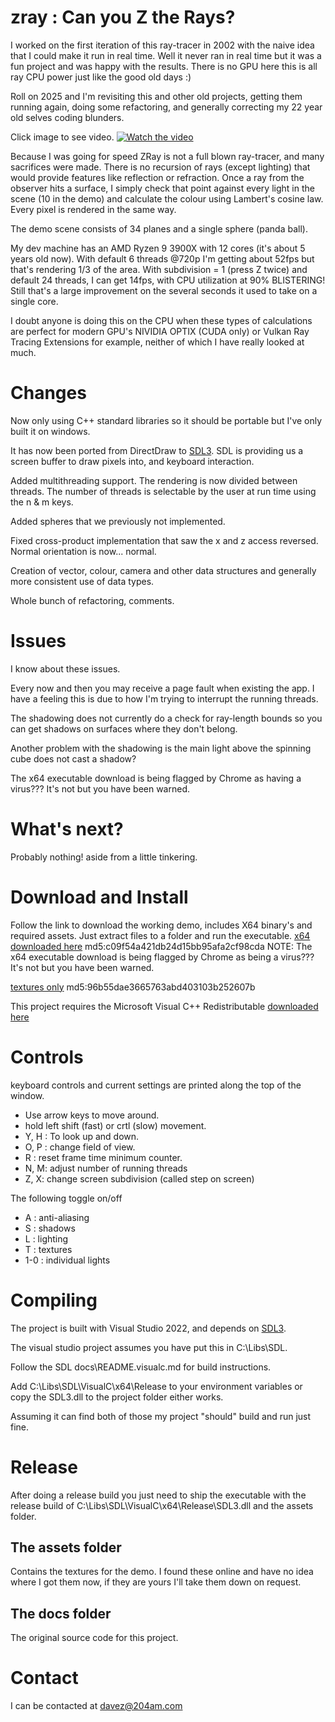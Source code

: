 
# zray : Can you Z the Rays?

I worked on the first iteration of this ray-tracer in 2002 with the naive idea that
I could make it run in real time. Well it never ran in real time but it was a fun
project and was happy with the results. 
There is no GPU here this is all ray CPU power just like the good old days :)

Roll on 2025 and I'm revisiting this and other old projects, getting them running
again, doing some refactoring, and generally correcting my 22 year old selves coding
blunders.

Click image to see video.
[![Watch the video](https://img.youtube.com/vi/65w-QslQVMg/maxresdefault.jpg)](https://youtu.be/65w-QslQVMg)

Because I was going for speed ZRay is not a full blown ray-tracer, and many sacrifices were made.
There is no recursion of rays (except lighting) that would provide features like reflection 
or refraction. Once a ray from the observer hits a surface, I simply check that point against
every light in the scene (10 in the demo) and calculate the colour using Lambert's cosine law.
Every pixel is rendered in the same way.

The demo scene consists of 34 planes and a single sphere (panda ball). 

My dev machine has an AMD Ryzen 9 3900X with 12 cores (it's about 5 years old now). With default
6 threads @720p I'm getting about 52fps but that's rendering 1/3 of the area. With subdivision = 1 
(press Z twice) and default 24 threads, I can get 14fps, with CPU utilization at 90% BLISTERING!
Still that's a large improvement on the several seconds it used to take on a single core.

I doubt anyone is doing this on the CPU when these types of calculations are perfect for modern GPU's
NIVIDIA OPTIX (CUDA only) or Vulkan Ray Tracing Extensions for 
example, neither of which I have really looked at much.


# Changes #

Now only using C++ standard libraries so it should be portable but I've only built it on windows.

It has now been ported from DirectDraw to [SDL3](https://github.com/libsdl-org/SDL).
SDL is providing us a screen buffer to draw pixels into, and keyboard interaction.

Added multithreading support. The rendering is now divided between threads. The number of threads
is selectable by the user at run time using the n & m keys.

Added spheres that we previously not implemented.

Fixed cross-product implementation that saw the x and z access reversed. Normal orientation is now... normal.

Creation of vector, colour, camera and other data structures and generally more consistent use
of data types.

Whole bunch of refactoring, comments.


# Issues #

I know about these issues.

Every now and then you may receive a page fault when existing the app. I have a feeling this is due to
how I'm trying to interrupt the running threads.

The shadowing does not currently do a check for ray-length bounds so you can get shadows on surfaces where they don't belong.

Another problem with the shadowing is the main light above the spinning cube does not cast a shadow?

The x64 executable download is being flagged by Chrome as having a virus??? It's not but you have been warned.


# What's next? #

Probably nothing! aside from a little tinkering.


# Download and Install #

Follow the link to download the working demo, includes X64 binary's and required
assets. Just extract files to a folder and run the executable.
[x64 downloaded here](https://204am.com/downloads/zray_2025.zip) md5:c09f54a421db24d15bb95afa2cf98cda
NOTE: The x64 executable download is being flagged by Chrome as being a virus??? It's not but you have been warned.


[textures only](https://204am.com/downloads/zray_textures.zip) md5:96b55dae3665763abd403103b252607b

This project requires the Microsoft Visual C++ Redistributable [downloaded here](https://learn.microsoft.com/en-us/cpp/windows/latest-supported-vc-redist?view=msvc-170) 

# Controls # 

keyboard controls and current settings are printed along the top of the window.


- Use arrow keys to move around.
- hold left shift (fast) or crtl (slow) movement.
- Y, H : To look up and down.
- O, P : change field of view.
- R : reset frame time minimum counter.
- N, M: adjust number of running threads
- Z, X: change screen subdivision (called step on screen)

The following toggle on/off
- A : anti-aliasing
- S : shadows
- L : lighting
- T : textures
- 1-0 : individual lights



# Compiling #

The project is built with Visual Studio 2022, and depends on [SDL3](https://github.com/libsdl-org/SDL).

The visual studio project assumes you have put this in C:\Libs\SDL\.

Follow the SDL docs\README.visualc.md for build instructions.

Add C:\Libs\SDL\VisualC\x64\Release to your environment variables or copy the 
SDL3.dll to the project folder either works.

Assuming it can find both of those my project "should" build and run just fine.


# Release # 

After doing a release build you just need to ship the executable with the release
build of C:\Libs\SDL\VisualC\x64\Release\SDL3.dll and the assets folder.


## The assets folder ##
Contains the textures for the demo. I found these online and have no idea where 
I got them now, if they are yours I'll take them down on request.


## The docs folder ##

The original source code for this project.


# Contact # 

I can be contacted at davez@204am.com